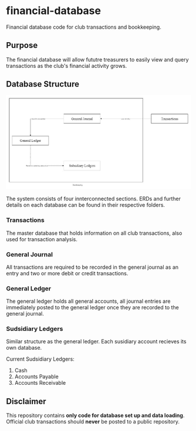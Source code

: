# financial-database
Financial database code for club transactions and bookkeeping.

## Purpose

The financial database will allow fututre treasurers to easily view and query transactions as the club's financial activity grows.

## Database Structure

![Database Structure](/images/database-diagram.jpg)

The system consists of four innterconnected sections. ERDs and further details on each database can be found in their respective folders.

### Transactions

The master database that holds information on all club transactions, also used for transaction analysis.

### General Journal

All transactions are required to be recorded in the general journal as an entry and two or more debit or credit transactions.

### General Ledger

The general ledger holds all general accounts, all journal entries are immediately posted to the general ledger once they are recorded to the general journal.

### Sudsidiary Ledgers

Similar structure as the general ledger. Each susidiary account recieves its own database. 

Current Sudsidiary Ledgers:

1. Cash
2. Accounts Payable
3. Accounts Receivable

## Disclaimer

This repository contains **only code for database set up and data loading**. Official club transactions should **never** be posted to a public repository. 
